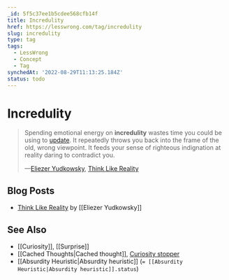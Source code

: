 ```yaml
---
_id: 5f5c37ee1b5cdee568cfb14f
title: Incredulity
href: https://lesswrong.com/tag/incredulity
slug: incredulity
type: tag
tags:
  - LessWrong
  - Concept
  - Tag
synchedAt: '2022-08-29T11:13:25.184Z'
status: todo
---
```


# Incredulity

> Spending emotional energy on **incredulity** wastes time you could be using to [update](https://wiki.lesswrong.com/wiki/Update). It repeatedly throws you back into the frame of the old, wrong viewpoint. It feeds your sense of righteous indignation at reality daring to contradict you.
>
> —[Eliezer Yudkowsky](https://wiki.lesswrong.com/wiki/Eliezer_Yudkowsky), [Think Like Reality](http://lesswrong.com/lw/hs/think_like_reality/)

## Blog Posts

- [Think Like Reality](http://lesswrong.com/lw/hs/think_like_reality/) by [[Eliezer Yudkowsky]]

## See Also

- [[Curiosity]], [[Surprise]]
- [[Cached Thoughts|Cached thought]], [Curiosity stopper](https://wiki.lesswrong.com/wiki/Curiosity_stopper)
- [[Absurdity Heuristic|Absurdity heuristic]] (`= [[Absurdity Heuristic|Absurdity heuristic]].status`)
